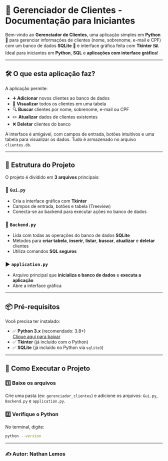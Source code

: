 # 💼 Gerenciador de Clientes - Documentação para Iniciantes

Bem-vindo ao **Gerenciador de Clientes**, uma aplicação simples em **Python** 🐍 para gerenciar informações de clientes (nome, sobrenome, e-mail e CPF) com um banco de dados **SQLite** 💾 e interface gráfica feita com **Tkinter** 🖼️.  
Ideal para iniciantes em **Python**, **SQL** e **aplicações com interface gráfica**!

---

## 🛠️ O que esta aplicação faz?

A aplicação permite:

- ➕ **Adicionar** novos clientes ao banco de dados  
- 👀 **Visualizar** todos os clientes em uma tabela  
- 🔍 **Buscar** clientes por nome, sobrenome, e-mail ou CPF  
- ✏️ **Atualizar** dados de clientes existentes  
- ❌ **Deletar** clientes do banco  

A interface é amigável, com campos de entrada, botões intuitivos e uma tabela para visualizar os dados. Tudo é armazenado no arquivo `clientes.db`.

---

## 🧱 Estrutura do Projeto

O projeto é dividido em **3 arquivos** principais:

### 📁 `Gui.py`
- Cria a interface gráfica com **Tkinter**
- Campos de entrada, botões e tabela (Treeview)
- Conecta-se ao backend para executar ações no banco de dados

### 🧠 `Backend.py`
- Lida com todas as operações do banco de dados **SQLite**
- Métodos para **criar tabela**, **inserir**, **listar**, **buscar**, **atualizar** e **deletar** clientes
- Utiliza comandos **SQL seguros**

### ▶️ `application.py`
- Arquivo principal que **inicializa o banco de dados** e **executa a aplicação**
- Abre a interface gráfica

---

## 📦 Pré-requisitos

Você precisa ter instalado:

- ✅ **Python 3.x** (recomendado: 3.8+)  
  [Clique aqui para baixar](https://www.python.org/downloads/)
- ✅ **Tkinter** (já incluído com o Python)
- ✅ **SQLite** (já incluído no Python via `sqlite3`)

---

## 🚀 Como Executar o Projeto

### 1️⃣ Baixe os arquivos
Crie uma pasta (ex: `gerenciador_clientes`) e adicione os arquivos: `Gui.py`, `Backend.py` e `application.py`.

### 2️⃣ Verifique o Python
No terminal, digite:

```bash
python --version
```

---

### ✍️ Autor: Nathan Lemos
